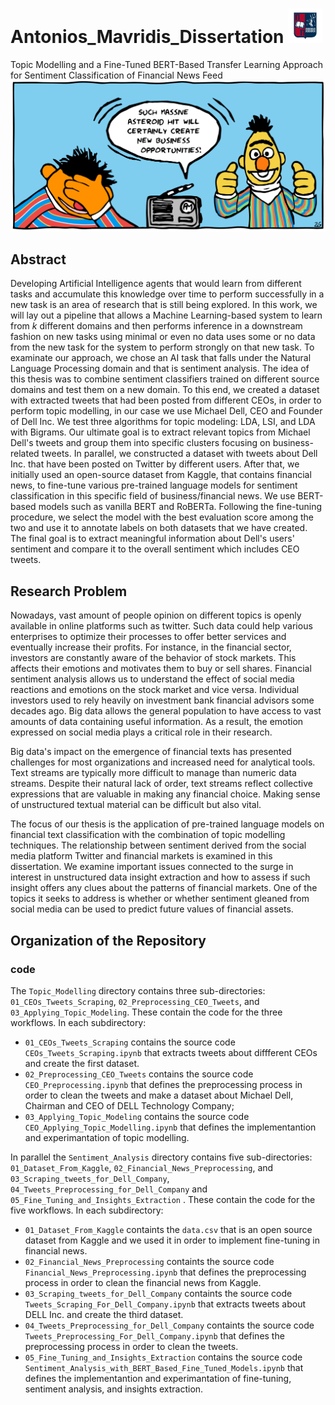 # Antonios_Mavridis_Dissertation <img src="images/logo_Unipi.png" width="55" height="55" /> </br>

Topic Modelling and a Fine-Tuned BERT-Based Transfer Learning Approach for Sentiment Classification of Financial News Feed
<img src="images/cover.png" width="1000"  /> </br>


## Abstract 
Developing Artificial Intelligence agents that would learn from different tasks and accumulate this knowledge over time to perform successfully in a new task is an area of research that is still being explored. In this work, we will lay out a pipeline that allows a Machine Learning-based system to learn from $k$ different domains and then performs inference in a downstream fashion on new tasks using minimal or even no data uses some or no data from the new task for the system to perform strongly on that new task. To examinate our approach, we chose an AI task that falls under the Natural Language Processing domain and that is sentiment analysis. The idea of this thesis was to combine sentiment classifiers trained on different source domains and test them on a new domain. To this end, we created a dataset with extracted tweets that had been posted from different CEOs, in order to perform topic modelling, in our case  we use Michael Dell, CEO and Founder of Dell Inc. We test three algorithms for topic modeling: LDA, LSI, and LDA with Bigrams. Our ultimate goal is to extract relevant topics from Michael Dell's tweets and group them into specific clusters focusing on business-related tweets. In parallel, we constructed a dataset with tweets about Dell Inc. that have been posted on Twitter by different users. After that, we initially used an open-source dataset from Kaggle, that contains financial news, to fine-tune various pre-trained language models for sentiment classification in this specific field of business/financial news. We use BERT-based models such as vanilla BERT and RoBERTa. Following the fine-tuning procedure, we select the model with the best evaluation score among the two and use it to annotate labels on both datasets that we have created. The final goal is to extract meaningful information about Dell's users' sentiment and compare it to the overall sentiment which includes CEO tweets.


## Research Problem
Nowadays, vast amount of people opinion on different topics is openly available in online platforms such as twitter. Such data could help various enterprises to optimize their processes to offer better services and eventually increase their profits. For instance, in the financial sector, investors are constantly aware of the behavior of stock markets. This affects their emotions and motivates them to buy or sell shares. Financial sentiment analysis allows us to understand the effect of social media reactions and emotions on the stock market and vice versa. Individual investors used to rely heavily on investment bank financial advisors some decades ago. Big data allows the general population to have access to vast amounts of data containing useful information. As a result, the emotion expressed on social media plays a critical role in their research. 

Big data's impact on the emergence of financial texts has presented challenges for most organizations and increased need for analytical tools. Text streams are typically more difficult to manage than numeric data streams. Despite their natural lack of order, text streams reflect collective expressions that are valuable in making any financial choice. Making sense of unstructured textual material can be difficult but also vital. 

The focus of our thesis is the application of pre-trained language models on financial text classification with the combination of topic modelling techniques. The relationship between sentiment derived from the social media platform Twitter and financial markets is examined in this dissertation. We examine important issues connected to the surge in interest in unstructured data insight extraction and how to assess if such insight offers any clues about the patterns of financial markets. One of the topics it seeks to address is whether or whether sentiment gleaned from social media can be used to predict future values of financial assets.


## Organization of the Repository

### code

The `Topic_Modelling` directory contains three sub-directories: `01_CEOs_Tweets_Scraping`, `02_Preprocessing_CEO_Tweets`, and `03_Applying_Topic_Modeling`. These contain the code for the three workflows. In each subdirectory:

* `01_CEOs_Tweets_Scraping` contains the source code `CEOs_Tweets_Scraping.ipynb` that extracts tweets about diffferent CEOs and create the first dataset. 
* `02_Preprocessing_CEO_Tweets` contains the source code `CEO_Preprocessing.ipynb` that defines the preprocessing process in order to clean the tweets and make a dataset about Michael Dell, Chairman and CEO of DELL Technology Company;
* `03_Applying_Topic_Modeling` contains the source code `CEO_Applying_Topic_Modelling.ipynb` that defines the implementantion and experimantation of topic modelling.

In parallel the `Sentiment_Analysis` directory contains five sub-directories: `01_Dataset_From_Kaggle`, `02_Financial_News_Preprocessing`, and `03_Scraping_tweets_for_Dell_Company`, `04_Tweets_Preprocessing_for_Dell_Company` and `05_Fine_Tuning_and_Insights_Extraction` . These contain the code for the five workflows. In each subdirectory:

* `01_Dataset_From_Kaggle` containts the `data.csv` that is an open source dataset from Kaggle and we used it in order to implement fine-tuning in financial news.
* `02_Financial_News_Preprocessing` containts the source code `Financial_News_Preprocessing.ipynb` that defines the preprocessing process in order to clean the financial news from Kaggle.
* `03_Scraping_tweets_for_Dell_Company` containts the source code `Tweets_Scraping_For_Dell_Company.ipynb` that extracts tweets about DELL Inc. and create the third dataset. 
* `04_Tweets_Preprocessing_for_Dell_Company` containts the source code `Tweets_Preprocessing_For_Dell_Company.ipynb` that defines the preprocessing process in order to clean the tweets.
* `05_Fine_Tuning_and_Insights_Extraction` contains the source code `Sentiment_Analysis_with_BERT_Based_Fine_Tuned_Models.ipynb` that defines the implementantion and experimantation of fine-tuning, sentiment analysis, and insights extraction.


